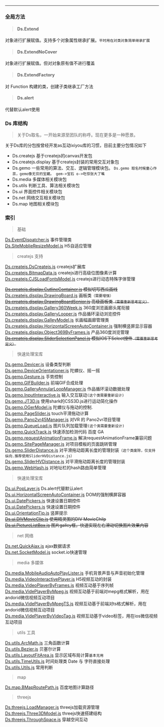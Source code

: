 ---

### 全局方法

> #### Ds.Extend

对象进行扩展赋值。支持多个对象属性继承扩展。`平时用在对类对象简单继承扩展`

> #### Ds.ExtendNoCover

对象进行扩展赋值。但对对象原有值不进行覆盖

> #### Ds.ExtendFactory

对 Function 构建的类，创建子类继承工厂方法

> #### Ds.alert

代替默认alert使用

### Ds 库结构
> 关于Ds取名，一开始来源至团队的称呼。现在更多是一种愿景。

关于Ds库的分包按曾经开发as互动ixiyou库的习惯，目前主要分包情况如下

- Ds.createjs 基于createjs的canvas开发包
- Ds.createjs.display  基于createjs封装的常用交互对象包
- Ds.gemo 一些常用的算法、交互、逻辑管理模块包。
`Ds.gemo 取名时候童心作祟，gemo像无穷的宝藏。 gem->宝石 o->吃惊张大了嘴`
- Ds.media 多媒体相关模块包
- Ds.utils 判断工具、算法相关模块包
- Ds.ui 界面控件相关模块包
- Ds.net 网络交互相关模块包
- Ds.map 地图相关模块包

### 索引
>基础

[Ds.EventDispatcher.js](Ds/EventDispatcher)                    事件管理类 <br/>
[Ds.SiteMoblieResizeModel.js](Ds/SiteMoblieResizeModel)         H5自适应管理<br/>

>createjs 支持

[Ds.createjs.DsCreatejs.js]()                                   createjs扩展库<br/>
[Ds.createjs.BitmapData.js]()                                   createjs进行高级位图像素计算<br/>
[Ds.createjs.CJSLoadFontsModel.js]()                            createjs进行动态特殊字体管理<br/>

~~[Ds.createjs.display.CutlineContainer.js]()                   模拟切写西瓜画线<br/>~~
[Ds.createjs.display.DrawingBoard.js]()                         画板类`（需要增强）`<br/>
~~[Ds.createjs.display.DrawingBoardSenior.js]()                 高级画板类`（需要重新思考定义）`<br/>~~
[Ds.createjs.display.Gallery360Week.js]()                       360度浏览画廊头尾衔接<br/>
[Ds.createjs.display.GalleryLooper.js]()  作品循环滚动浏览控件<br/>
[Ds.createjs.display.GalleyModel.js]()  长画幅画廊管理类<br/>
[Ds.createjs.display.HorizontalScreenAutoContainer.js]()  强制横竖屏显示容器<br/>
[Ds.createjs.display.Object369ByFrames.js]()  产品360度浏览管理<br/>
~~[Ds.createjs.display.SliderSelectionPanel.js]()  模拟IOS下Select控件`（需要重新思考定义）`<br/>~~

>快速处理宝库

[Ds.gemo.Devicer.js]()  设备类型判断<br/>
[Ds.gemo.DeviceOrientationer.js]()  陀螺仪、摇一摇<br/>
[Ds.gemo.Gesture.js]()  手势控制<br/>
[Ds.gemo.GIFBuilder.js]()  前端GIF合成处理<br/>
[Ds.gemo.GalleryAnnularLoopManager.js]()  作品循环滚动数据处理<br/>
[Ds.gemo.InputInteractive.js]()  输入交互联动`(这个类需要重新设计)`<br/>
[Ds.gemo.JT3D.js]()       使用shark的CSS3D.js进行运动简化操作<br/>
[Ds.gemo.OGerModel.js]()  陀螺仪与拖动的控制.<br/>
[Ds.gemo.PageSlider.js]()  touch平滑拖动计算<br/>
[Ds.gemo.Pano2vr45Manager.js]()  对VR 的 Pano2vr项目管理<br/>
[Ds.gemo.QueueLoad.js]()  图片队列加载管理`(这个类需要重新设计)`<br/>
[Ds.gemo.QuickTrack.js]()  快速添加检测代码  百度  GA<br/>
[Ds.gemo.requestAnimationFrame.js]()  解决requestAnimationFrame兼容问题<br/>
[Ds.gemo.SitePageManager.js]()  对项目模板的页面跳转管理<br/>
[Ds.gemo.SliderDistance.js]()  对平滑拖动距离长度的管理封装`（这个类废除，仅支持纵向.推荐使用SliderHVDistance.js）`<br/>
[Ds.gemo.SliderHVDistance.js]()  对平滑拖动距离长度的管理封装<br/>
[Ds.gemo.WebHash.js]() 对地址栏的hash路由简单管理<br/>

>快速处理宝库

[Ds.ui.PopLayer.js]() Ds.alert代替默认alert <br/>
[Ds.ui.HorizontalScreenAutoContainer.js]() DOM的强制横屏容器 <br/>
[Ds.ui.DatePickers.js]() 快速设置日期控件 <br/>
[Ds.ui.DatePickers.js]() 快速设置日期控件 <br/>
[Ds.ui.OrientationTip.js]() 竖屏提示 <br/>
~~[Ds.ui.DIVMovieClip.js]() 使用精灵图的DIV MovieChilp <br/>~~
~~[Ds.ui.PictureListBox.js]() 图片galley框，快速实现左右滑动切换图片效果内容 <br/>~~

>net 网络

[Ds.net.QuickAjax.js]() ajax数据请求 <br/>
[Ds.net.SocketModel.js]() socket.io快速管理 <br/>

>media 多媒体

[Ds.media.MobileAudioAutoPlayLister.js]() 手机背景声音与声音初始化管理 <br/>
[Ds.media.VideoInteractivePlayer.js]() H5视频互动的封装 <br/>
[Ds.media.VideoPlayerByFrames.js]() 视频互动基于序列帧 <br/>
[Ds.media.VidePlayerByMpeg.js]() 视频互动基于前端对mepg格式解析，用在andorid微信视频互动项目<br/>
[Ds.media.VidePlayerByMpegTS.js]() 视频互动基于前端对ts格式解析，用在andorid微信视频互动项目<br/>
[Ds.media.VidePlayerByVideoTag.js]() 视频互动基于video标签，用在ios微信视频互动项目<br/>

>utils 工具

[Ds.utils.ArcMath.js]() 三角函数计算 <br/>
[Ds.utils.Bezier.js]() 贝塞尔计算 <br/>
[Ds.utils.LayoutFitArea.js]() 显示区域布局计算`基本无用` <br/>
[Ds.utils.TimeUtils.js]() 时间处理类 Date 与 字符直接处理 <br/>
[Ds.utils.Utils.js]() 常用判断 <br/>

>map

[Ds.map.BMapRoutePath.js]() 百度地图计算路径 <br/>

>threejs

[Ds.threejs.LoadManager.js]() threejs加载资源管理 <br/>
[Ds.threejs.Three3DModel.js]() threejs快速搭建结构 <br/>
[Ds.threejs.ThroughSpace.js]() 穿越空间互动 <br/>
